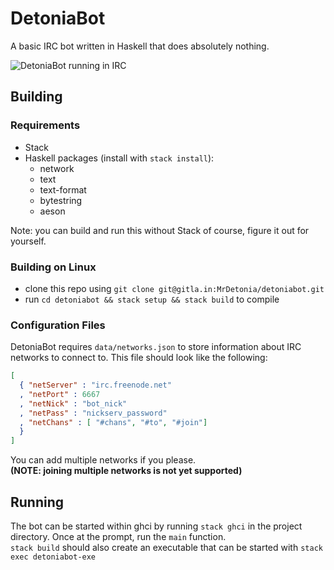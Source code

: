 # DetoniaBot
A basic IRC bot written in Haskell that does absolutely nothing.

![DetoniaBot running in IRC](https://u.pomf.is/fkwwgf.png)

## Building
### Requirements
- Stack
- Haskell packages (install with `stack install`):
  - network
  - text
  - text-format
  - bytestring
  - aeson

Note: you can build and run this without Stack of course, figure it out for yourself.

### Building on Linux
- clone this repo using `git clone git@gitla.in:MrDetonia/detoniabot.git`
- run `cd detoniabot && stack setup && stack build` to compile

### Configuration Files
DetoniaBot requires `data/networks.json` to store information about IRC networks to connect to.
This file should look like the following:

```json
[
  { "netServer" : "irc.freenode.net"
  , "netPort" : 6667
  , "netNick" : "bot_nick"
  , "netPass" : "nickserv_password"
  , "netChans" : [ "#chans", "#to", "#join"]
  }
]
```

You can add multiple networks if you please.  
**(NOTE: joining multiple networks is not yet supported)**

## Running
The bot can be started within ghci by running `stack ghci` in the project directory. Once at the prompt, run the `main` function.  
`stack build` should also create an executable that can be started with `stack exec detoniabot-exe`
